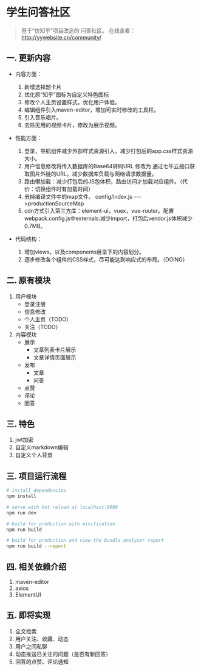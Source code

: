 # 学生问答社区

> 基于“仿知乎”项目改造的 问答社区。
> 在线查看：http://yywebsite.cn/community/


## 一. 更新内容
- 内容方面：
  1. 新增选择题卡片
  2. 优化原“知乎”图标为自定义特色图标
  3. 修改个人主页设置样式，优化用户体验。
  4. 编辑组件引入maven-editor，增加可实时修改的工具栏。
  5. 引入音乐唱片。
  6. 去除无用的视频卡片，修改为展示视频。

- 性能方面：
  1. 登录，导航组件减少外部样式资源引入。减少打包后的app.css样式资源大小。
  2. 用户信息修改将传入数据库的Base64转码URL 修改为 通过七牛云接口获取图片外链的URL。减少数据库负载与网络请求数据量。
  3. 路由懒加载：减少打包后的JS包体积，路由访问才加载对应组件。（代价：切换组件时有加载时间）
  4. 去掉编译文件中的map文件。 config/index.js --->productionSourceMap
  5. cdn方式引入第三方库：element-ui，vuex，vue-router。配置webpack.config.js中externals:减少import，打包后vendor.js体积减少0.7MB。
  
 
- 代码结构：
  1. 增加views，以及components目录下的内容划分。
  2. 逐步修改各个组件的CSS样式，尽可能达到响应式的布局。（DOING）

## 二. 原有模块

1. 用户模块
    - 登录注册
    - 信息修改
    - 个人主页（TODO）
    - 关注（TODO）
2. 内容模块
    - 展示
      - 文章列表卡片展示
      - 文章详情页面展示
    - 发布
      - 文章
      - 问答
    - 点赞
    - 评论
    - 回答

## 三. 特色

1. jwt加密
2. 自定义markdown编辑
3. 自定义个人背景



## 三. 项目运行流程

``` bash
# install dependencies
npm install

# serve with hot reload at localhost:8080
npm run dev

# build for production with minification
npm run build

# build for production and view the bundle analyzer report
npm run build --report
```

## 四. 相关依赖介绍

1. maven-editor
2. axios
3. ElementUI

## 五. 即将实现
1. 全文检索
2. 用户关注、收藏、动态
3. 用户之间私聊
4. 动态推送已关注的问题（是否有新回答）
5. 回答的点赞、评论通知
